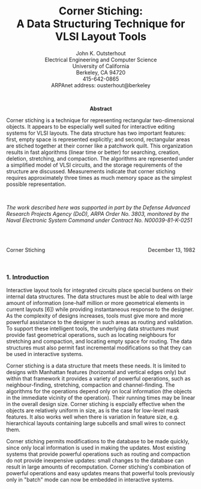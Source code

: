 <h1 align="center">
    Corner Stiching:<br>
    A Data Structuring Technique for<br>
    VLSI Layout Tools
</h1>
<p align="center">
    John K. Outsterhout<br>
    Electrical Engineering and Computer Science<br>
    University of California<br>
    Berkeley, CA 94720<br>
    415-642-0865<br>
    ARPAnet address: ousterhout@berkeley
</p>

<br>

<p align="center">
    <strong>Abstract</strong><br>
</p>

Corner stiching is a technique for representing rectangular two-dimensional
objects. It appears to be especially well suited for interactive editing
systems for VLSI layouts. The data structure has two important features: first,
empty space is represented explicitly; and second, rectangular areas are stiched
together at their corner like a patchwork quilt. This organization results in
fast algorithms (linear time or better) for searching, creation, deletion,
stretching, and compaction. The algorithms are represented under a simplified
model of VLSI circuits, and the storage requirements of the structure are
discussed. Measurements indicate that corner stiching requires approximately
three times as much memory space as the simplest possible representation.

<br>

_The work described here was supported in part by the Defense Advanced Research_
_Projects Agency (DoD), ARPA Order No. 3803, monitored by the Naval Electronic_
_System Command under Contract No. N00039-81-K-0251_

<br><br>

<p style="text-align:left;">
    Corner Stiching
    <span style="float:right;">
        December 13, 1982
    </span>
</p>

<br>

### 1. Introduction

Interactive layout tools for integrated circuits place special burdens on their
internal data structures. The data structures must be able to deal with large
amount of information (one-half million or more geometrical elements in current
layouts \[6\]) while providing instantaneous response to the designer. As the
complexity of designs increases, tools must give more and more powerful
assistance to the designer in such areas as routing and validation. To support
these intelligent tools, the underlying data structures must provide fast
geometrical operations, such as locating neighbours for stretching and
compaction, and locating empty space for routing. The data structures must also
permit fast incremental modifications so that they can be used in interactive
systems.

Corner stiching is a data structure that meets these needs. It is limited to
designs with Manhattan features (horizontal and vertical edges only) but within
that framework it provides a variety of powerful operations, such as
neighbour-finding, stretching, compaction and channel-finding. The algorithms
for the operations depend only on local information (the objects in the
immediate vicinity of the operation). Their running times may be linear in the
overall design size. Corner stiching is espcially effective when the objects are
relatively uniform in size, as is the case for low-level mask features. It also
works well when there is variation in feature size, e.g. hierarchical layouts
containing large subcells and small wires to connect them.

Corner stiching permits modifications to the database to be made quickly, since
only local information is used in making the updates. Most existing systems that
provide powerful operations such as routing and compaction do not provide
inexpensive updates: small changes to the database can result in large amounts
of recomputation. Corner stiching's combination of powerful operations and easy
updates means that powerful tools previously only in "batch" mode can now be
embedded in interactive systems.
